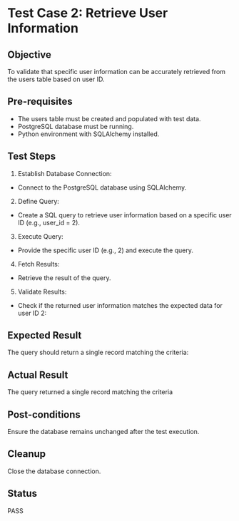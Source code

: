 # Test Case 2: Retrieve User Information

## Objective
To validate that specific user information can be accurately retrieved from the users table based on user ID.
## Pre-requisites
- The users table must be created and populated with test data.
- PostgreSQL database must be running.
- Python environment with SQLAlchemy installed.
## Test Steps
1. Establish Database Connection:
- Connect to the PostgreSQL database using SQLAlchemy.
2. Define Query:
- Create a SQL query to retrieve user information based on a specific user ID (e.g., user_id = 2).
3. Execute Query:
- Provide the specific user ID (e.g., 2) and execute the query.
4. Fetch Results:
- Retrieve the result of the query.
5. Validate Results:
- Check if the returned user information matches the expected data for user ID 2:
## Expected Result
The query should return a single record matching the criteria:
## Actual Result
The query returned a single record matching the criteria
## Post-conditions
Ensure the database remains unchanged after the test execution.
## Cleanup
Close the database connection.
## Status
PASS
